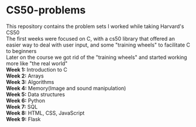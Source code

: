 # CS50-problems
This repository contains the problem sets I worked while taking Harvard's CS50\
The first weeks were focused on C, with a cs50 library that offered an easier way to deal with user input, and some "training wheels" to facilitate C to beginners\
Later on the course we got rid of the "training wheels" and started working more like "the real world"\
**Week 1:** Introduction to C\
**Week 2:** Arrays\
**Week 3:** Algorithms\
**Week 4:** Memory(Image and sound manipulation)\
**Week 5:** Data structures\
**Week 6:** Python\
**Week 7:** SQL\
**Week 8:** HTML, CSS, JavaScript\
**Week 9:** Flask
